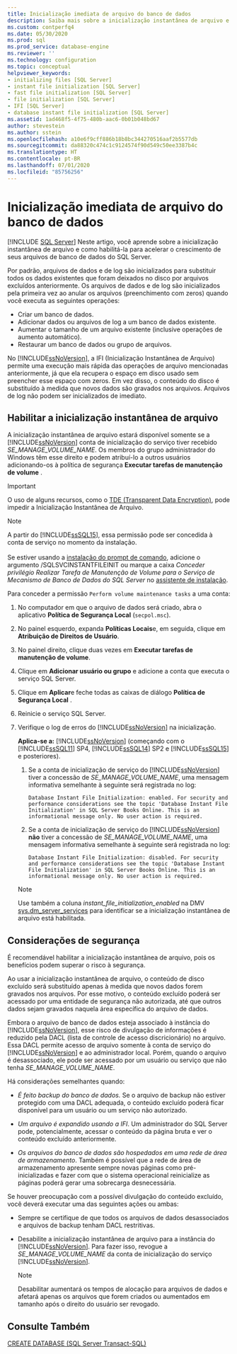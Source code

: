 ```yaml
---
title: Inicialização imediata de arquivo do banco de dados
description: Saiba mais sobre a inicialização instantânea de arquivo e como habilitá-la no banco de dados SQL Server.
ms.custom: contperfq4
ms.date: 05/30/2020
ms.prod: sql
ms.prod_service: database-engine
ms.reviewer: ''
ms.technology: configuration
ms.topic: conceptual
helpviewer_keywords:
- initializing files [SQL Server]
- instant file initialization [SQL Server]
- fast file initialization [SQL Server]
- file initialization [SQL Server]
- IFI [SQL Server]
- database instant file initialization [SQL Server]
ms.assetid: 1ad468f5-4f75-480b-aac6-0b01b048bd67
author: stevestein
ms.author: sstein
ms.openlocfilehash: a10e6f9cff886b18b8bc344270516aaf2b5577db
ms.sourcegitcommit: da88320c474c1c9124574f90d549c50ee3387b4c
ms.translationtype: HT
ms.contentlocale: pt-BR
ms.lasthandoff: 07/01/2020
ms.locfileid: "85756256"
---
```

# <a name="database-instant-file-initialization"></a>Inicialização imediata de arquivo do banco de dados
 [!INCLUDE [SQL Server](../../includes/applies-to-version/sqlserver.md)]
Neste artigo, você aprende sobre a inicialização instantânea de arquivo e como habilitá-la para acelerar o crescimento de seus arquivos de banco de dados do SQL Server.  

Por padrão, arquivos de dados e de log são inicializados para substituir todos os dados existentes que foram deixados no disco por arquivos excluídos anteriormente. Os arquivos de dados e de log são inicializados pela primeira vez ao anular os arquivos (preenchimento com zeros) quando você executa as seguintes operações:  
  
- Criar um banco de dados.  
- Adicionar dados ou arquivos de log a um banco de dados existente.  
- Aumentar o tamanho de um arquivo existente (inclusive operações de aumento automático).  
- Restaurar um banco de dados ou grupo de arquivos.  

No [!INCLUDE[ssNoVersion](../../includes/ssnoversion-md.md)], a IFI (Inicialização Instantânea de Arquivo) permite uma execução mais rápida das operações de arquivo mencionadas anteriormente, já que ela recupera o espaço em disco usado sem preencher esse espaço com zeros. Em vez disso, o conteúdo do disco é substituído à medida que novos dados são gravados nos arquivos. Arquivos de log não podem ser inicializados de imediato.

## <a name="enable-instant-file-initialization"></a>Habilitar a inicialização instantânea de arquivo

A inicialização instantânea de arquivo estará disponível somente se a [!INCLUDE[ssNoVersion](../../includes/ssnoversion-md.md)] conta de inicialização do serviço tiver recebido *SE_MANAGE_VOLUME_NAME*. Os membros do grupo administrador do Windows têm esse direito e podem atribuí-lo a outros usuários adicionando-os à política de segurança **Executar tarefas de manutenção de volume** .  
> [!IMPORTANT]
> O uso de alguns recursos, como o [TDE (Transparent Data Encryption)](../../relational-databases/security/encryption/transparent-data-encryption.md), pode impedir a Inicialização Instantânea de Arquivo.  

> [!NOTE]
> A partir do [!INCLUDE[ssSQL15](../../includes/sssql15-md.md)], essa permissão pode ser concedida à conta de serviço no momento da instalação. <br><br>Se estiver usando a [instalação do prompt de comando](../../database-engine/install-windows/install-sql-server-from-the-command-prompt.md), adicione o argumento /SQLSVCINSTANTFILEINIT ou marque a caixa *Conceder privilégio Realizar Tarefa de Manutenção de Volume para o Serviço de Mecanismo de Banco de Dados do SQL Server* no [assistente de instalação](../../database-engine/install-windows/install-sql-server-from-the-installation-wizard-setup.md).
  
Para conceder a permissão `Perform volume maintenance tasks` a uma conta:  
  
1.  No computador em que o arquivo de dados será criado, abra o aplicativo **Política de Segurança Local** (`secpol.msc`).  
  
1.  No painel esquerdo, expanda **Políticas Locais**e, em seguida, clique em **Atribuição de Direitos de Usuário**.  
  
1.  No painel direito, clique duas vezes em **Executar tarefas de manutenção de volume**.  
  
1.  Clique em **Adicionar usuário ou grupo** e adicione a conta que executa o serviço SQL Server.  
  
1.  Clique em **Aplicar**e feche todas as caixas de diálogo **Política de Segurança Local** .  

1. Reinicie o serviço SQL Server.

1. Verifique o log de erros do [!INCLUDE[ssNoVersion](../../includes/ssnoversion-md.md)] na inicialização.
   
  
    **Aplica-se a:** [!INCLUDE[ssNoVersion](../../includes/ssnoversion-md.md)] (começando com o [!INCLUDE[ssSQL11](../../includes/sssql11-md.md)] SP4, [!INCLUDE[ssSQL14](../../includes/sssql14-md.md)] SP2 e [!INCLUDE[ssSQL15](../../includes/sssql15-md.md)] e posteriores).
    1. Se a conta de inicialização de serviço do [!INCLUDE[ssNoVersion](../../includes/ssnoversion-md.md)] tiver a concessão de *SE_MANAGE_VOLUME_NAME*, uma mensagem informativa semelhante à seguinte será registrada no log:

        `Database Instant File Initialization: enabled. For security and performance considerations see the topic 'Database Instant File Initialization' in SQL Server Books Online. This is an informational message only. No user action is required.`

    1. Se a conta de inicialização de serviço do [!INCLUDE[ssNoVersion](../../includes/ssnoversion-md.md)] **não** tiver a concessão de *SE_MANAGE_VOLUME_NAME*, uma mensagem informativa semelhante à seguinte será registrada no log:

        `Database Instant File Initialization: disabled. For security and performance considerations see the topic 'Database Instant File Initialization' in SQL Server Books Online. This is an informational message only. No user action is required.`
    > [!NOTE]
    > Use também a coluna *instant_file_initialization_enabled* na DMV [sys.dm_server_services](../../relational-databases/system-dynamic-management-views/sys-dm-server-services-transact-sql.md) para identificar se a inicialização instantânea de arquivo está habilitada.

## <a name="security-considerations"></a>Considerações de segurança

É recomendável habilitar a inicialização instantânea de arquivo, pois os benefícios podem superar o risco à segurança.

Ao usar a inicialização instantânea de arquivo, o conteúdo de disco excluído será substituído apenas à medida que novos dados forem gravados nos arquivos. Por esse motivo, o conteúdo excluído poderá ser acessado por uma entidade de segurança não autorizada, até que outros dados sejam gravados naquela área específica do arquivo de dados.

Embora o arquivo de banco de dados esteja associado à instância do [!INCLUDE[ssNoVersion](../../includes/ssnoversion-md.md)], esse risco de divulgação de informações é reduzido pela DACL (lista de controle de acesso discricionário) no arquivo. Essa DACL permite acesso de arquivo somente à conta de serviço do [!INCLUDE[ssNoVersion](../../includes/ssnoversion-md.md)] e ao administrador local. Porém, quando o arquivo é desassociado, ele pode ser acessado por um usuário ou serviço que não tenha *SE_MANAGE_VOLUME_NAME*.

Há considerações semelhantes quando:

* *É feito backup do banco de dados.* Se o arquivo de backup não estiver protegido com uma DACL adequada, o conteúdo excluído poderá ficar disponível para um usuário ou um serviço não autorizado.  

* *Um arquivo é expandido usando a IFI*. Um administrador do SQL Server pode, potencialmente, acessar o conteúdo da página bruta e ver o conteúdo excluído anteriormente.

* *Os arquivos do banco de dados são hospedados em uma rede de área de armazenamento*. Também é possível que a rede de área de armazenamento apresente sempre novas páginas como pré-inicializadas e fazer com que o sistema operacional reinicialize as páginas poderá gerar uma sobrecarga desnecessária.

Se houver preocupação com a possível divulgação do conteúdo excluído, você deverá executar uma das seguintes ações ou ambas:  
  
- Sempre se certifique de que todos os arquivos de dados desassociados e arquivos de backup tenham DACL restritivas.  
- Desabilite a inicialização instantânea de arquivo para a instância do [!INCLUDE[ssNoVersion](../../includes/ssnoversion-md.md)].    Para fazer isso, revogue a *SE_MANAGE_VOLUME_NAME* da conta de inicialização do serviço [!INCLUDE[ssNoVersion](../../includes/ssnoversion-md.md)].
    
    > [!NOTE]
    > Desabilitar aumentará os tempos de alocação para arquivos de dados e afetará apenas os arquivos que forem criados ou aumentados em tamanho após o direito do usuário ser revogado.
  
## <a name="see-also"></a>Consulte Também  
 [CREATE DATABASE &#40;SQL Server Transact-SQL&#41;](../../t-sql/statements/create-database-sql-server-transact-sql.md)
